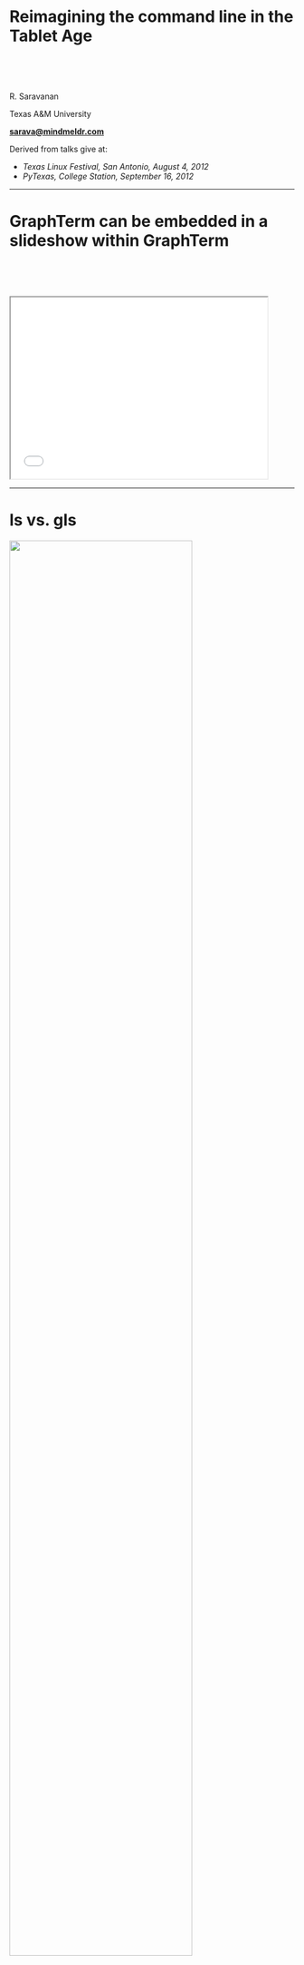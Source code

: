 Reimagining the command line in the Tablet Age
===============================================

<p>&nbsp;</p>
<p>&nbsp;</p>

R. Saravanan

Texas A&M University

**sarava@mindmeldr.com**

Derived from talks give at:

- *Texas Linux Festival, San Antonio, August 4, 2012*
- *PyTexas, College Station, September 16, 2012*

---

GraphTerm can be embedded in a slideshow within GraphTerm
==========================================================

<p>&nbsp;</p>
<p>&nbsp;</p>

<iframe src="/local/tty2/watch" width="90%" height="320"></iframe>

---

ls vs. gls
=========================================================

<img width="80%" height="80%" src="https://github.com/mitotic/graphterm/raw/master/doc-images/gt-screen-ls-gls.png">


